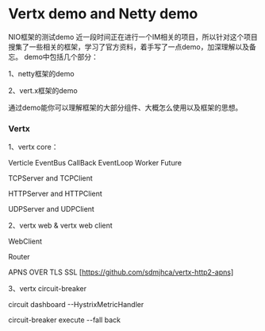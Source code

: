 # Vertx demo and Netty demo
NIO框架的测试demo
   近一段时间正在进行一个IM相关的项目，所以针对这个项目搜集了一些相关的框架，学习了官方资料，着手写了一点demo，加深理解以及备忘。
demo中包括几个部分：

1、netty框架的demo

2、vert.x框架的demo

通过demo能你可以理解框架的大部分组件、大概怎么使用以及框架的思想。

### Vertx

1、vertx core：

Verticle EventBus CallBack EventLoop Worker Future

TCPServer and TCPClient

HTTPServer and HTTPClient

UDPServer and UDPClient

2、vertx web & vertx web client

WebClient 

Router

APNS OVER TLS SSL
[https://github.com/sdmjhca/vertx-http2-apns]

3、vertx circuit-breaker

circuit dashboard --HystrixMetricHandler

circuit-breaker execute --fall back
